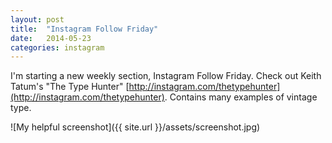 ```yaml
---
layout: post
title:  "Instagram Follow Friday"
date:   2014-05-23 
categories: instagram 
---
```


I'm starting a new weekly section, Instagram Follow Friday. Check out Keith Tatum's "The Type Hunter" [http://instagram.com/thetypehunter](http://instagram.com/thetypehunter). Contains many examples of vintage type. 

![My helpful screenshot]({{ site.url }}/assets/screenshot.jpg)

